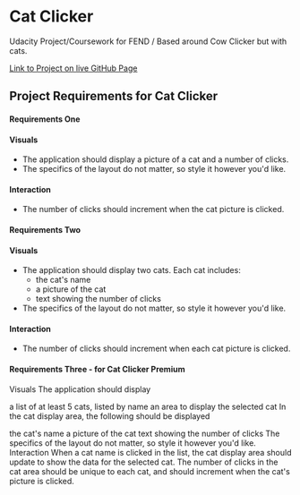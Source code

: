# Cat Clicker

Udacity Project/Coursework for FEND / Based around Cow Clicker but with cats.

[Link to Project on live GitHub Page](https://foxystoat.github.io/cat-clicker/)

## Project Requirements for Cat Clicker

#### Requirements One

#### Visuals

* The application should display a picture of a cat and a number of clicks.
* The specifics of the layout do not matter, so style it however you'd like.

#### Interaction

* The number of clicks should increment when the cat picture is clicked.

#### Requirements Two

#### Visuals

* The application should display two cats. Each cat includes:
  - the cat's name
  - a picture of the cat
  - text showing the number of clicks
* The specifics of the layout do not matter, so style it however you'd like.

#### Interaction

* The number of clicks should increment when each cat picture is clicked.

#### Requirements Three - for Cat Clicker Premium
Visuals
The application should display

a list of at least 5 cats, listed by name
an area to display the selected cat
In the cat display area, the following should be displayed

the cat's name
a picture of the cat
text showing the number of clicks
The specifics of the layout do not matter, so style it however you'd like.
Interaction
When a cat name is clicked in the list, the cat display area should update to show the data for the selected cat.
The number of clicks in the cat area should be unique to each cat, and should increment when the cat's picture is clicked.
